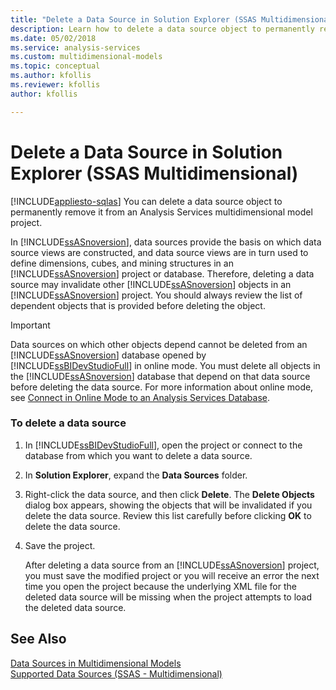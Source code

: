 ```yaml
---
title: "Delete a Data Source in Solution Explorer (SSAS Multidimensional) | Microsoft Docs"
description: Learn how to delete a data source object to permanently remove it from an Analysis Services multidimensional model project.
ms.date: 05/02/2018
ms.service: analysis-services
ms.custom: multidimensional-models
ms.topic: conceptual
ms.author: kfollis
ms.reviewer: kfollis
author: kfollis

---
```

# Delete a Data Source in Solution Explorer (SSAS Multidimensional)
[!INCLUDE[appliesto-sqlas](../includes/appliesto-sqlas.md)]
  You can delete a data source object to permanently remove it from an Analysis Services multidimensional model project.  
  
 In [!INCLUDE[ssASnoversion](../includes/ssasnoversion-md.md)], data sources provide the basis on which data source views are constructed, and data source views are in turn used to define dimensions, cubes, and mining structures in an [!INCLUDE[ssASnoversion](../includes/ssasnoversion-md.md)] project or database. Therefore, deleting a data source may invalidate other [!INCLUDE[ssASnoversion](../includes/ssasnoversion-md.md)] objects in an [!INCLUDE[ssASnoversion](../includes/ssasnoversion-md.md)] project. You should always review the list of dependent objects that is provided before deleting the object.  
  
> [!IMPORTANT]  
>  Data sources on which other objects depend cannot be deleted from an [!INCLUDE[ssASnoversion](../includes/ssasnoversion-md.md)] database opened by [!INCLUDE[ssBIDevStudioFull](../includes/ssbidevstudiofull-md.md)] in online mode. You must delete all objects in the [!INCLUDE[ssASnoversion](../includes/ssasnoversion-md.md)] database that depend on that data source before deleting the data source. For more information about online mode, see [Connect in Online Mode to an Analysis Services Database](../../analysis-services/multidimensional-models/connect-in-online-mode-to-an-analysis-services-database.md).  
  
### To delete a data source  
  
1.  In [!INCLUDE[ssBIDevStudioFull](../includes/ssbidevstudiofull-md.md)], open the project or connect to the database from which you want to delete a data source.  
  
2.  In **Solution Explorer**, expand the **Data Sources** folder.  
  
3.  Right-click the data source, and then click **Delete**. The **Delete Objects**  dialog box appears, showing the objects that will be invalidated if you delete the data source. Review this list carefully before clicking **OK** to delete the data source.  
  
4.  Save the project.  
  
     After deleting a data source from an [!INCLUDE[ssASnoversion](../includes/ssasnoversion-md.md)] project, you must save the modified project or you will receive an error the next time you open the project because the underlying XML file for the deleted data source will be missing when the project attempts to load the deleted data source.  
  
## See Also  
 [Data Sources in Multidimensional Models](../../analysis-services/multidimensional-models/data-sources-in-multidimensional-models.md)   
 [Supported Data Sources &#40;SSAS - Multidimensional&#41;](../../analysis-services/multidimensional-models/supported-data-sources-ssas-multidimensional.md)  
  
  
